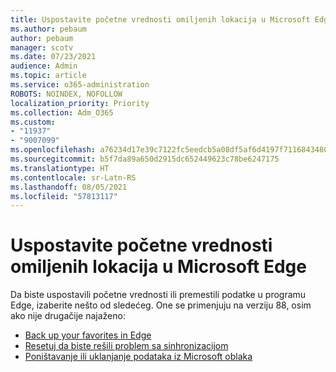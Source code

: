 ```yaml
---
title: Uspostavite početne vrednosti omiljenih lokacija u Microsoft Edge
ms.author: pebaum
author: pebaum
manager: scotv
ms.date: 07/23/2021
audience: Admin
ms.topic: article
ms.service: o365-administration
ROBOTS: NOINDEX, NOFOLLOW
localization_priority: Priority
ms.collection: Adm_O365
ms.custom:
- "11937"
- "9007099"
ms.openlocfilehash: a76234d17e39c7122fc5eedcb5a08df5af6d4197f71168434806ebd9f2a92346
ms.sourcegitcommit: b5f7da89a650d2915dc652449623c78be6247175
ms.translationtype: HT
ms.contentlocale: sr-Latn-RS
ms.lasthandoff: 08/05/2021
ms.locfileid: "57813117"
---
```

# <a name="reset-favorites-in-microsoft-edge"></a>Uspostavite početne vrednosti omiljenih lokacija u Microsoft Edge

Da biste uspostavili početne vrednosti ili premestili podatke u programu Edge, izaberite nešto od sledećeg. One se primenjuju na verziju 88, osim ako nije drugačije najaženo: 

- [Back up your favorites in Edge](/deployedge/edge-learnmore-reset-data-in-cloud#back-up-your-favorites)
- [Resetuj da biste rešili problem sa sinhronizacijom](/deployedge/edge-learnmore-reset-data-in-cloud#perform-a-reset-to-fix-a-synchronization-problem)
- [Poništavanje ili uklanjanje podataka iz Microsoft oblaka](/deployedge/edge-learnmore-reset-data-in-cloud#perform-a-reset-to-remove-your-data-from-microsofts-cloud)